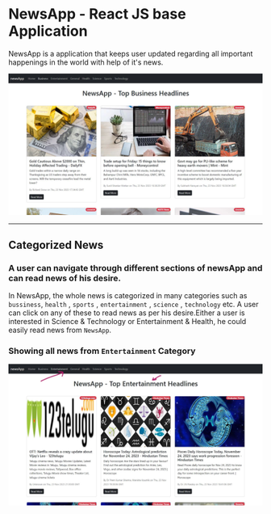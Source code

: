 # NewsApp - React JS base Application

NewsApp is a application that keeps user updated regarding all important happenings in the world with help of it's news.

![NewsApp pic](src/images/newsApp.JPG)

<hr/>

## Categorized News

### A user can navigate through different sections of newsApp and can read news of his desire.

In NewsApp, the whole news is categorized in many categories such as `bussiness`, `health` , `sports` , `entertainment` , `science` , `technology` etc.
A user can click on any of these to read news as per his desire.Either a user is interested in Science & Technology or Entertainment & Health, he could easily read news from `NewsApp`.


### Showing all news from `Entertainment` Category

![NewsApp](src/images/category.jpg)


